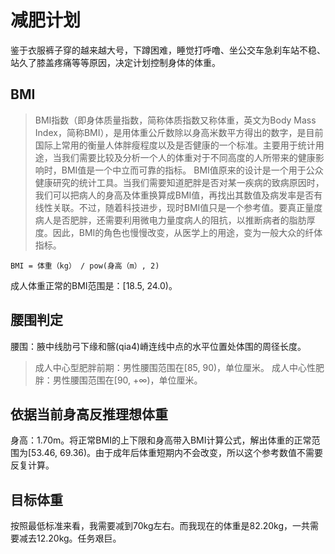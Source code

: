 # 减肥计划

鉴于衣服裤子穿的越来越大号，下蹲困难，睡觉打呼噜、坐公交车急刹车站不稳、站久了膝盖疼痛等等原因，决定计划控制身体的体重。

## BMI

> BMI指数（即身体质量指数，简称体质指数又称体重，英文为Body Mass Index，简称BMI），是用体重公斤数除以身高米数平方得出的数字，是目前国际上常用的衡量人体胖瘦程度以及是否健康的一个标准。主要用于统计用途，当我们需要比较及分析一个人的体重对于不同高度的人所带来的健康影响时，BMI值是一个中立而可靠的指标。
> BMI值原来的设计是一个用于公众健康研究的统计工具。当我们需要知道肥胖是否对某一疾病的致病原因时，我们可以把病人的身高及体重换算成BMI值，再找出其数值及病发率是否有线性关联。不过，随着科技进步，现时BMI值只是一个参考值。要真正量度病人是否肥胖，还需要利用微电力量度病人的阻抗，以推断病者的脂肪厚度。因此，BMI的角色也慢慢改变，从医学上的用途，变为一般大众的纤体指标。

    BMI = 体重（kg） / pow(身高（m）, 2)

成人体重正常的BMI范围是：[18.5, 24.0)。

## 腰围判定

腰围：腋中线肋弓下缘和髂(qia4)嵴连线中点的水平位置处体围的周径长度。

> 成人中心型肥胖前期：男性腰围范围在[85, 90)，单位厘米。
> 成人中心性肥胖：男性腰围范围在[90, +∞)，单位厘米。

## 依据当前身高反推理想体重

身高：1.70m。将正常BMI的上下限和身高带入BMI计算公式，解出体重的正常范围为[53.46, 69.36)。由于成年后体重短期内不会改变，所以这个参考数值不需要反复计算。

## 目标体重

按照最低标准来看，我需要减到70kg左右。而我现在的体重是82.20kg，一共需要减去12.20kg。任务艰巨。
